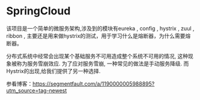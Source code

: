 # SpringCloud
该项目是一个简单的微服务架构,涉及到的模块有eureka , config , hystrix , zuul , ribbon , 
主要还是用来做hystrix的测试，用于学习什么是熔断器，为什么需要熔断器。

分布式系统中经常会出现某个基础服务不可用造成整个系统不可用的情况, 这种现象被称为服务雪崩效应. 为了应对服务雪崩, 一种常见的做法是手动服务降级.
而Hystrix的出现,给我们提供了另一种选择.

参看博客：https://segmentfault.com/a/1190000005988895?utm_source=tag-newest
